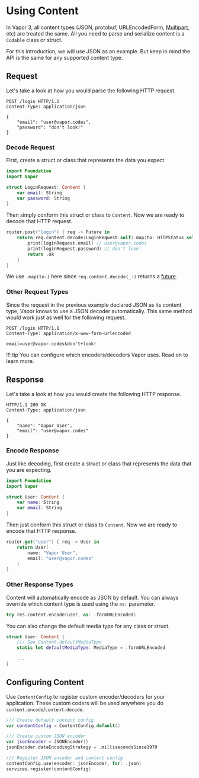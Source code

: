 # Using Content

In Vapor 3, all content types (JSON, protobuf, URLEncodedForm, [Multipart](../multipart/getting-started.md), etc) are treated the same. All you need to parse and serialize content is a `Codable` class or struct.

For this introduction, we will use JSON as an example. But keep in mind the API is the same for any supported content type.

## Request

Let's take a look at how you would parse the following HTTP request.

```http
POST /login HTTP/1.1
Content-Type: application/json

{
    "email": "user@vapor.codes",
    "password": "don't look!"
}
```

### Decode Request

First, create a struct or class that represents the data you expect.

```swift
import Foundation
import Vapor

struct LoginRequest: Content {
    var email: String
    var password: String
}
```

Then simply conform this struct or class to `Content`.
Now we are ready to decode that HTTP request.

```swift
router.post("login") { req -> Future in
    return req.content.decode(LoginRequest.self).map(to: HTTPStatus.self) { loginRequest in
        print(loginRequest.email) // user@vapor.codes
        print(loginRequest.password) // don't look!
        return .ok
    }
}
```

We use `.map(to:)` here since `req.content.decode(_:)` returns a [future](../async/getting-started.md).

### Other Request Types

Since the request in the previous example declared JSON as its content type, Vapor knows to use a JSON decoder automatically. This same method would work just as well for the following request.

```http
POST /login HTTP/1.1
Content-Type: application/x-www-form-urlencoded

email=user@vapor.codes&don't+look!
```

!!! tip
    You can configure which encoders/decoders Vapor uses. Read on to learn more.

## Response

Let's take a look at how you would create the following HTTP response.

```http
HTTP/1.1 200 OK
Content-Type: application/json

{
    "name": "Vapor User",
    "email": "user@vapor.codes"
}
```

### Encode Response

Just like decoding, first create a struct or class that represents the data that you are expecting.

```swift
import Foundation
import Vapor

struct User: Content {
    var name: String
    var email: String
}
```

Then just conform this struct or class to `Content`. Now we are ready to encode that HTTP response.

```swift
router.get("user") { req -> User in
    return User(
        name: "Vapor User",
        email: "user@vapor.codes"
    )
}
```

### Other Response Types

Content will automatically encode as JSON by default. You can always override which content type is used
using the `as:` parameter.

```swift
try res.content.encode(user, as: .formURLEncoded)
```

You can also change the default media type for any class or struct.

```swift
struct User: Content {
    /// See Content.defaultMediaType
    static let defaultMediaType: MediaType = .formURLEncoded

    ...
}
```

## Configuring Content

Use `ContentConfig` to register custom encoder/decoders for your application. These custom coders will be used anywhere you do `content.encode`/`content.decode`.

```swift
/// Create default content config
var contentConfig = ContentConfig.default()

/// Create custom JSON encoder
var jsonEncoder = JSONEncoder()
jsonEncoder.dateEncodingStrategy = .millisecondsSince1970

/// Register JSON encoder and content config
contentConfig.use(encoder: jsonEncoder, for: .json)
services.register(contentConfig)
```